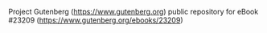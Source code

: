 Project Gutenberg (https://www.gutenberg.org) public repository for eBook #23209 (https://www.gutenberg.org/ebooks/23209)
